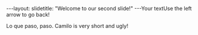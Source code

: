 ---layout: slidetitle: "Welcome to our second slide!"
---Your textUse the left arrow to go back!


Lo que paso, paso. Camilo is very short and ugly!
